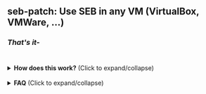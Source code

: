 ## **seb-patch**: Use **SEB** in any VM (**VirtualBox**, **VMWare**, ...)

### _That's it-_

#

<details>
  <summary><b>How does this work?</b> (Click to expand/collapse)</summary>
    <b><i>Coming Soon!</i></b>
</details>

<br />

<details>
  <summary><b>FAQ</b> (Click to expand/collapse)</summary>
  <b>Q1: Does my exam organizer/teacher get notified if I'm using a Virtual Machine?</b><br>
  <b>A: Short answer is no</b>. <i>Although, in theory, those that are more <b>tech-savvy</b>, could ask for your <a href="https://github.com/tynkering/seb-patch/tree/main/logs">SEB logs</a></i>.
  <br />
  <br />
  
  From <a href="https://safeexambrowser.org/about_overview_en.html#privacy-statement">SEB Official Website</a>:
  <blockquote>
    <i>[...]</i> Some data which can be considered to be personal (<b>computer host name</b>, <b>computer account user name</b>, some URLs of opened web pages etc.) can be <b>contained in the log files SEB saves on the system it is running on</b> (when used with default settings). <b>Log files are not transmitted to any server</b> by SEB, <b>you can manually collect those log files for debugging purposes.</b>
  </blockquote>
  
  <b>Q2: What can my exam organizer/teacher do with my SEB logs anyways?</b><br />
  <b>A:</b> Welp, surprisingly... Not much from what we analyzed. Although they can always obtain <i>as referred on the quote before</i> your <b>computer hostname</b> and <b>account user name</b>. If you're running SEB on a virtual machine, obviously, that it's not going to match your original laptop's model or <i>even a valid computer model in that matter</i>. Example below.

<i>(<code>YYYY-MM-DD</code>\_<code>hh:mm:ss</code>\_Runtime.log @ Line 7):</i>
<br />

  <table>
    <tr>
      <th>Running SEB on a</th>
      <th>Output</th>
      <th>Expected Output</th>
    </tr>
    <tr>
      <td>Laptop</td>
      <td>Computer 'DESKTOP-1B2D3F4' is a <b>Zenbook Pro 15 UX550</b> manufactured by <b>Asus</b></td>
      <td align="center">✅</td>
    </tr>
    <tr>
      <td>Virtual Machine (<b>VirtualBox</b>)</td>
      <td>Computer 'DESKTOP-1A2C3E4' is a <b>Virtual Machine VirtualBox</b> manufactured by <b>innotek GmbH</b></td>
      <td align="center">❌</td></center>
    </tr>
  </table>
    
  <b><i>Coming Soon!</i></b><br />
  <b>Q̶3̶:̶ ̶W̶h̶a̶t̶ ̶i̶f̶ ̶m̶y̶ ̶e̶x̶a̶m̶ ̶o̶r̶g̶a̶n̶i̶z̶e̶r̶/̶t̶e̶a̶c̶h̶e̶r̶ ̶d̶o̶e̶s̶ ̶a̶s̶k̶ ̶f̶o̶r̶ ̶m̶y̶ ̶S̶E̶B̶ ̶l̶o̶g̶s̶ ̶a̶f̶t̶e̶r̶ ̶m̶y̶ ̶e̶x̶a̶m̶/̶t̶e̶s̶t̶?̶ ̶A̶m̶ ̶I̶ ̶d̶o̶o̶m̶e̶d̶?̶</b>
  <br />
  <b>A:</b> No, don't panic. In this repository @ the folder <code>\logs</code> we provide a solution to this problem.
 </details>
